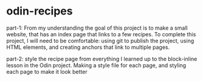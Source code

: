 # odin-recipes
part-1:
From my understanding the goal of this project is to make a small website, that has an index page that links to a few recipes. To complete this project, I will need to be comfortable: using git to publish the project, using HTML elements, and creating anchors that link to multiple pages.

part-2:
style the recipe page from everything I learned up to the block-inline lesson in the Odin project. Making a style file for each page, and styling each page to make it look better 